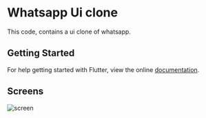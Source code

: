 # Whatsapp Ui clone

This code, contains a ui clone of whatsapp.

## Getting Started

For help getting started with Flutter, view the online
[documentation](https://flutter.io/).

## Screens

![screen](../master/preview_images/chats_preview.png)
